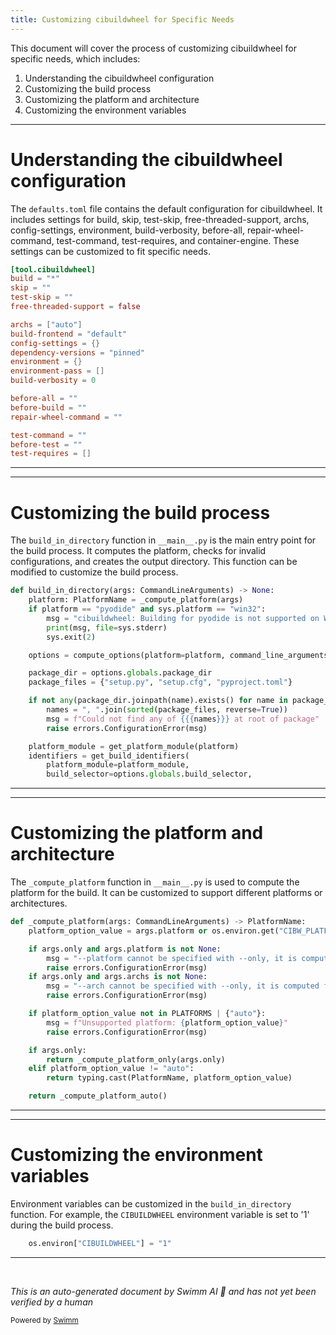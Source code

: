 ```yaml
---
title: Customizing cibuildwheel for Specific Needs
---
```

This document will cover the process of customizing cibuildwheel for specific needs, which includes:

1. Understanding the cibuildwheel configuration
2. Customizing the build process
3. Customizing the platform and architecture
4. Customizing the environment variables

<SwmSnippet path="/cibuildwheel/resources/defaults.toml" line="1">

---

# Understanding the cibuildwheel configuration

The `defaults.toml` file contains the default configuration for cibuildwheel. It includes settings for build, skip, test-skip, free-threaded-support, archs, config-settings, environment, build-verbosity, before-all, repair-wheel-command, test-command, test-requires, and container-engine. These settings can be customized to fit specific needs.

```toml
[tool.cibuildwheel]
build = "*"
skip = ""
test-skip = ""
free-threaded-support = false

archs = ["auto"]
build-frontend = "default"
config-settings = {}
dependency-versions = "pinned"
environment = {}
environment-pass = []
build-verbosity = 0

before-all = ""
before-build = ""
repair-wheel-command = ""

test-command = ""
before-test = ""
test-requires = []
```

---

</SwmSnippet>

<SwmSnippet path="/cibuildwheel/__main__.py" line="287">

---

# Customizing the build process

The `build_in_directory` function in `__main__.py` is the main entry point for the build process. It computes the platform, checks for invalid configurations, and creates the output directory. This function can be modified to customize the build process.

```python
def build_in_directory(args: CommandLineArguments) -> None:
    platform: PlatformName = _compute_platform(args)
    if platform == "pyodide" and sys.platform == "win32":
        msg = "cibuildwheel: Building for pyodide is not supported on Windows"
        print(msg, file=sys.stderr)
        sys.exit(2)

    options = compute_options(platform=platform, command_line_arguments=args, env=os.environ)

    package_dir = options.globals.package_dir
    package_files = {"setup.py", "setup.cfg", "pyproject.toml"}

    if not any(package_dir.joinpath(name).exists() for name in package_files):
        names = ", ".join(sorted(package_files, reverse=True))
        msg = f"Could not find any of {{{names}}} at root of package"
        raise errors.ConfigurationError(msg)

    platform_module = get_platform_module(platform)
    identifiers = get_build_identifiers(
        platform_module=platform_module,
        build_selector=options.globals.build_selector,
```

---

</SwmSnippet>

<SwmSnippet path="/cibuildwheel/__main__.py" line="242">

---

# Customizing the platform and architecture

The `_compute_platform` function in `__main__.py` is used to compute the platform for the build. It can be customized to support different platforms or architectures.

```python
def _compute_platform(args: CommandLineArguments) -> PlatformName:
    platform_option_value = args.platform or os.environ.get("CIBW_PLATFORM", "auto")

    if args.only and args.platform is not None:
        msg = "--platform cannot be specified with --only, it is computed from --only"
        raise errors.ConfigurationError(msg)
    if args.only and args.archs is not None:
        msg = "--arch cannot be specified with --only, it is computed from --only"
        raise errors.ConfigurationError(msg)

    if platform_option_value not in PLATFORMS | {"auto"}:
        msg = f"Unsupported platform: {platform_option_value}"
        raise errors.ConfigurationError(msg)

    if args.only:
        return _compute_platform_only(args.only)
    elif platform_option_value != "auto":
        return typing.cast(PlatformName, platform_option_value)

    return _compute_platform_auto()
```

---

</SwmSnippet>

<SwmSnippet path="/cibuildwheel/__main__.py" line="317">

---

# Customizing the environment variables

Environment variables can be customized in the `build_in_directory` function. For example, the `CIBUILDWHEEL` environment variable is set to '1' during the build process.

```python
    os.environ["CIBUILDWHEEL"] = "1"

```

---

</SwmSnippet>

&nbsp;

*This is an auto-generated document by Swimm AI 🌊 and has not yet been verified by a human*

<SwmMeta version="3.0.0" repo-id="Z2l0aHViJTNBJTNBY2lidWlsZHdoZWVsJTNBJTNBZ2lsYWRuYXZvdA==" repo-name="cibuildwheel" doc-type="follow-up"><sup>Powered by [Swimm](/)</sup></SwmMeta>
